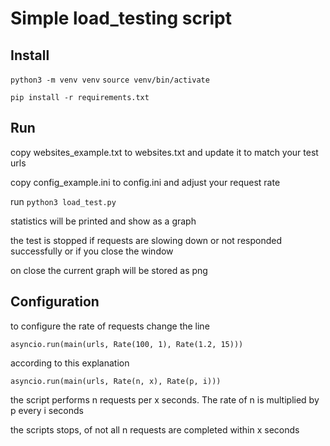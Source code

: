 # Simple load_testing script

## Install

`python3 -m venv venv`
`source venv/bin/activate`

`pip install -r requirements.txt`

## Run

copy websites_example.txt to websites.txt and update it to match your test urls

copy config_example.ini to config.ini and adjust your request rate

run `python3 load_test.py`

statistics will be printed and show as a graph

the test is stopped if requests are slowing down or not responded successfully or if you close the window

on close the current graph will be stored as png

## Configuration

to configure the rate of requests change the line

`asyncio.run(main(urls, Rate(100, 1), Rate(1.2, 15)))`

according to this explanation

`asyncio.run(main(urls, Rate(n, x), Rate(p, i)))`

the script performs n requests per x seconds. The rate of n is multiplied by p every i seconds

the scripts stops, of not all n requests are completed within x seconds